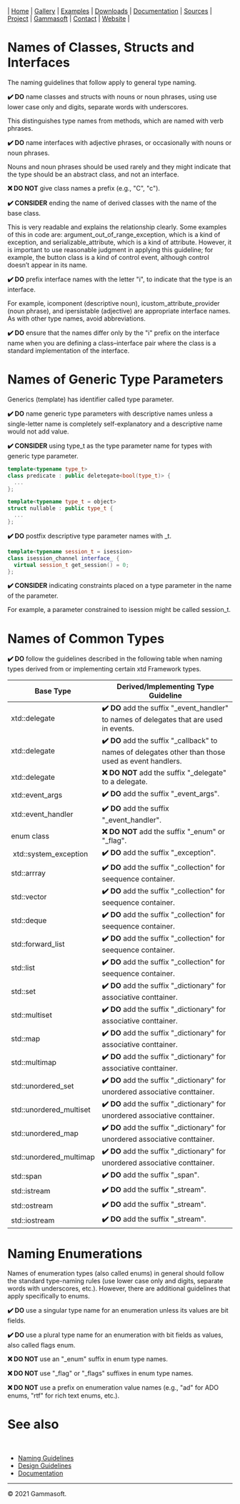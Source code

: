 | [Home](home.md) | [Gallery](gallery.md) | [Examples](examples.md) | [Downloads](downloads.md) | [Documentation](documentation.md) | [Sources](https://github.com/gammasoft71/xtd) | [Project](https://sourceforge.net/projects/xtdpro/) | [Gammasoft](gammasoft.md)  | [Contact](contact.md) | [Website](https://gammasoft71.wixsite.com/xtdpro) |

# Names of Classes, Structs and Interfaces

The naming guidelines that follow apply to general type naming.

**✔️ DO** name classes and structs with nouns or noun phrases, using use lower case only and digits, separate words with underscores.

This distinguishes type names from methods, which are named with verb phrases.

**✔️ DO** name interfaces with adjective phrases, or occasionally with nouns or noun phrases.

Nouns and noun phrases should be used rarely and they might indicate that the type should be an abstract class, and not an interface.

**❌ DO NOT** give class names a prefix (e.g., "C", "c").

**✔️ CONSIDER** ending the name of derived classes with the name of the base class.

This is very readable and explains the relationship clearly. Some examples of this in code are: argument_out_of_range_exception, which is a kind of exception, and serializable_attribute, which is a kind of attribute. However, it is important to use reasonable judgment in applying this guideline; for example, the button class is a kind of control event, although control doesn’t appear in its name.

**✔️ DO** prefix interface names with the letter "i", to indicate that the type is an interface.

For example, icomponent (descriptive noun), icustom_attribute_provider (noun phrase), and ipersistable (adjective) are appropriate interface names. As with other type names, avoid abbreviations.

**✔️ DO** ensure that the names differ only by the "i" prefix on the interface name when you are defining a class–interface pair where the class is a standard implementation of the interface.

# Names of Generic Type Parameters

Generics (template) has identifier called type parameter.

**✔️ DO** name generic type parameters with descriptive names unless a single-letter name is completely self-explanatory and a descriptive name would not add value.

**✔️ CONSIDER** using type_t as the type parameter name for types with generic type parameter.

```c++
template<typename type_t>
class predicate : public deletegate<bool(type_t)> {
  ...
};
```

```c++
template<typename type_t = object>
struct nullable : public type_t {
  ...
};
```

**✔️ DO** postfix descriptive type parameter names with _t.

```c++
template<typename session_t = isession>
class isession_channel interface_ {
  virtual session_t get_session() = 0;
};
```

**✔️ CONSIDER** indicating constraints placed on a type parameter in the name of the parameter.

For example, a parameter constrained to isession might be called session_t.

# Names of Common Types

**✔️ DO** follow the guidelines described in the following table when naming types derived from or implementing certain xtd Framework types.

| Base Type               | Derived/Implementing Type Guideline                                                                |
|-------------------------|----------------------------------------------------------------------------------------------------|
| xtd::delegate           | **✔️ DO** add the suffix "_event_handler" to names of delegates that are used in events.            |
| xtd::delegate           | **✔️ DO** add the suffix "_callback" to names of delegates other than those used as event handlers. |
| xtd::delegate           | **❌ DO NOT** add the suffix "_delegate" to a delegate.                                             |
| xtd::event_args         | **✔️ DO** add the suffix "_event_args".                                                             |
| xtd::event_handler      | **✔️ DO** add the suffix "_event_handler".                                                          |
| enum class              | **❌ DO NOT** add the suffix "_enum" or "_flag".                                                    |
| xtd::system_exception   | **✔️ DO** add the suffix "_exception".                                                              |
| std::arrray             | **✔️ DO** add the suffix "_collection" for seequence container.                                     |
| std::vector             | **✔️ DO** add the suffix "_collection" for seequence container.                                     |
| std::deque              | **✔️ DO** add the suffix "_collection" for seequence container.                                     |
| std::forward_list       | **✔️ DO** add the suffix "_collection" for seequence container.                                     |
| std::list               | **✔️ DO** add the suffix "_collection" for seequence container.                                     |
| std::set                | **✔️ DO** add the suffix "_dictionary" for associative conttainer.                                  |
| std::multiset           | **✔️ DO** add the suffix "_dictionary" for associative conttainer.                                  |
| std::map                | **✔️ DO** add the suffix "_dictionary" for associative conttainer.                                  |
| std::multimap           | **✔️ DO** add the suffix "_dictionary" for associative conttainer.                                  |
| std::unordered_set      | **✔️ DO** add the suffix "_dictionary" for unordered associative conttainer.                        |
| std::unordered_multiset | **✔️ DO** add the suffix "_dictionary" for unordered associative conttainer.                        |
| std::unordered_map      | **✔️ DO** add the suffix "_dictionary" for unordered associative conttainer.                        |
| std::unordered_multimap | **✔️ DO** add the suffix "_dictionary" for unordered associative conttainer.                        |
| std::span               | **✔️ DO** add the suffix "_span".                                                                   |
| std::istream            | **✔️ DO** add the suffix "_stream".                                                                 |
| std::ostream            | **✔️ DO** add the suffix "_stream".                                                                 |
| std::iostream           | **✔️ DO** add the suffix "_stream".                                                                 |

# Naming Enumerations

Names of enumeration types (also called enums) in general should follow the standard type-naming rules (use lower case only and digits, separate words with underscores, etc.). However, there are additional guidelines that apply specifically to enums.

**✔️ DO** use a singular type name for an enumeration unless its values are bit fields.

**✔️ DO** use a plural type name for an enumeration with bit fields as values, also called flags enum.

**❌ DO NOT** use an "_enum" suffix in enum type names.

**❌ DO NOT** use "_flag" or "_flags" suffixes in enum type names.

**❌ DO NOT** use a prefix on enumeration value names (e.g., "ad" for ADO enums, "rtf" for rich text enums, etc.).

# See also
​
* [Naming Guidelines](naming_guidelines.md)
* [Design Guidelines](design_guidelines.md)
* [Documentation](documentation.md)

______________________________________________________________________________________________

© 2021 Gammasoft.

